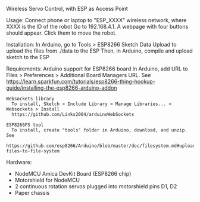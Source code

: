   Wireless Servo Control, with ESP as Access Point

  Usage: 
    Connect phone or laptop to "ESP_XXXX" wireless network, where XXXX is the ID of the robot
    Go to 192.168.4.1. 
    A webpage with four buttons should appear. Click them to move the robot.

  Installation: 
    In Arduino, go to Tools > ESP8266 Sketch Data Upload to upload the files from ./data to the ESP
    Then, in Arduino, compile and upload sketch to the ESP

  Requirements:
    Arduino support for ESP8266 board
      In Arduino, add URL to Files > Preferences > Additional Board Managers URL.
      See https://learn.sparkfun.com/tutorials/esp8266-thing-hookup-guide/installing-the-esp8266-arduino-addon

    Websockets library
      To install, Sketch > Include Library > Manage Libraries... > Websockets > Install
      https://github.com/Links2004/arduinoWebSockets
    
    ESP8266FS tool
      To install, create "tools" folder in Arduino, download, and unzip. See 
      https://github.com/esp8266/Arduino/blob/master/doc/filesystem.md#uploading-files-to-file-system

  Hardware: 
  * NodeMCU Amica DevKit Board (ESP8266 chip)
  * Motorshield for NodeMCU 
  * 2 continuous rotation servos plugged into motorshield pins D1, D2
  * Paper chassis